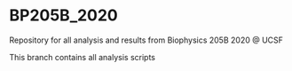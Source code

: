 # BP205B_2020
Repository for all analysis and results from Biophysics 205B 2020 @ UCSF

This branch contains all analysis scripts
